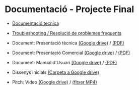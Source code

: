 # Documentació - Projecte Final

- [Documentació tècnica](documentacio_tecnica.md)

- [Troubleshooting / Resolució de problemes frequents](FAQ.md)

- Document: Presentació tècnica [(Google drive)](https://docs.google.com/document/d/1LmcplbfL-vCGtBBVXB4JixlvYehcF4J3QmM5Ba616Uk/edit?usp=sharing) / [(PDF)](Presentació%20Tècnica.pdf)

- Document: Presentació Comercial [(Google drive)](https://docs.google.com/document/d/15z0fRUmtZ8m2_pOSzuI_9aWlYE14_1bXZJ32zNaEUYg/edit?usp=sharing) / [(PDF)](Presentació%20Comercial.pdf)

- Document: Manual d'Usuari [(Google drive)](https://docs.google.com/document/d/1_6vDyyJum24xqnkbB4BNXbFiyEh2Uitg-1b5YXdwHeI/edit?usp=sharing) / [(PDF)](https://google.cat)

- Dissenys inicials [(Carpeta a Google drive)](https://drive.google.com/drive/folders/1FnnE3TZOy3oZD14pK-EDVIsJeJx7tAuM?usp=sharing)

- Pitch: Video [(Google drive)](https://drive.google.com/file/d/15xZ_ZTPmVlElDgQPB9zEhIUBeyDQd-hC/view?usp=sharing) / [(fitxer MP4)](Pitch_Intrasea.mp4)